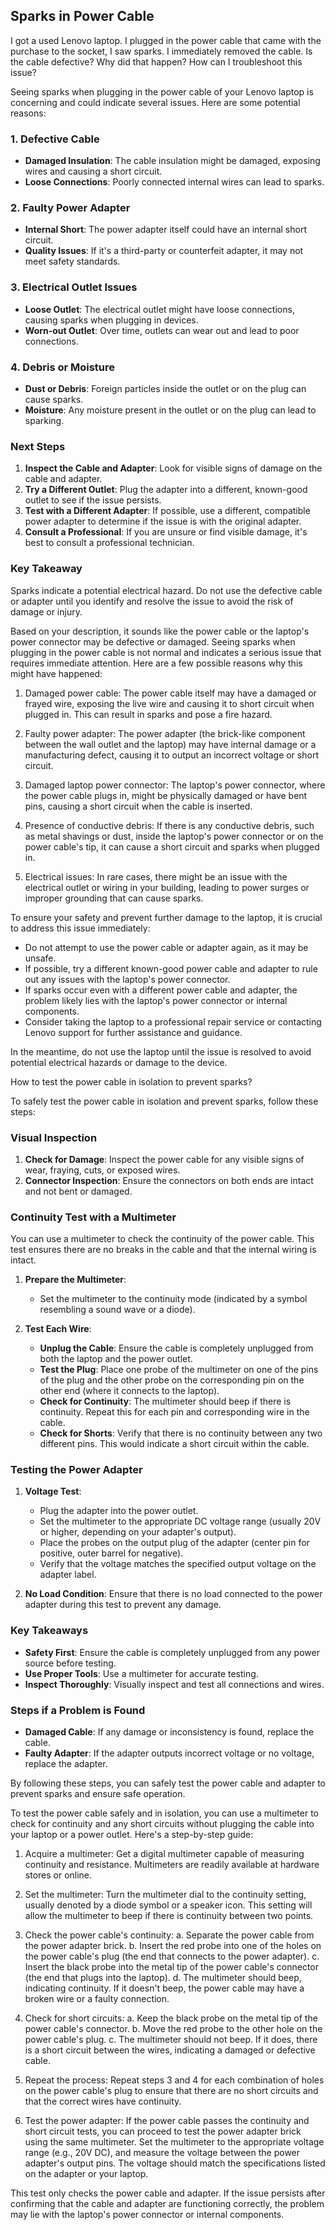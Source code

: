 ## Sparks in Power Cable

I got a used Lenovo laptop. I plugged in the power cable that came with the purchase to the socket, I saw sparks. I immediately removed the cable. Is the cable defective? Why did that happen? How can I troubleshoot this issue?


Seeing sparks when plugging in the power cable of your Lenovo laptop is concerning and could indicate several issues. Here are some potential reasons:

### 1. **Defective Cable**
- **Damaged Insulation**: The cable insulation might be damaged, exposing wires and causing a short circuit.
- **Loose Connections**: Poorly connected internal wires can lead to sparks.

### 2. **Faulty Power Adapter**
- **Internal Short**: The power adapter itself could have an internal short circuit.
- **Quality Issues**: If it's a third-party or counterfeit adapter, it may not meet safety standards.

### 3. **Electrical Outlet Issues**
- **Loose Outlet**: The electrical outlet might have loose connections, causing sparks when plugging in devices.
- **Worn-out Outlet**: Over time, outlets can wear out and lead to poor connections.

### 4. **Debris or Moisture**
- **Dust or Debris**: Foreign particles inside the outlet or on the plug can cause sparks.
- **Moisture**: Any moisture present in the outlet or on the plug can lead to sparking.

### Next Steps
1. **Inspect the Cable and Adapter**: Look for visible signs of damage on the cable and adapter.
2. **Try a Different Outlet**: Plug the adapter into a different, known-good outlet to see if the issue persists.
3. **Test with a Different Adapter**: If possible, use a different, compatible power adapter to determine if the issue is with the original adapter.
4. **Consult a Professional**: If you are unsure or find visible damage, it's best to consult a professional technician.

### Key Takeaway
Sparks indicate a potential electrical hazard. Do not use the defective cable or adapter until you identify and resolve the issue to avoid the risk of damage or injury.

Based on your description, it sounds like the power cable or the laptop's power connector may be defective or damaged. Seeing sparks when plugging in the power cable is not normal and indicates a serious issue that requires immediate attention. Here are a few possible reasons why this might have happened:

1. Damaged power cable: The power cable itself may have a damaged or frayed wire, exposing the live wire and causing it to short circuit when plugged in. This can result in sparks and pose a fire hazard.

2. Faulty power adapter: The power adapter (the brick-like component between the wall outlet and the laptop) may have internal damage or a manufacturing defect, causing it to output an incorrect voltage or short circuit.

3. Damaged laptop power connector: The laptop's power connector, where the power cable plugs in, might be physically damaged or have bent pins, causing a short circuit when the cable is inserted.

4. Presence of conductive debris: If there is any conductive debris, such as metal shavings or dust, inside the laptop's power connector or on the power cable's tip, it can cause a short circuit and sparks when plugged in.

5. Electrical issues: In rare cases, there might be an issue with the electrical outlet or wiring in your building, leading to power surges or improper grounding that can cause sparks.

To ensure your safety and prevent further damage to the laptop, it is crucial to address this issue immediately:

- Do not attempt to use the power cable or adapter again, as it may be unsafe.
- If possible, try a different known-good power cable and adapter to rule out any issues with the laptop's power connector.
- If sparks occur even with a different power cable and adapter, the problem likely lies with the laptop's power connector or internal components.
- Consider taking the laptop to a professional repair service or contacting Lenovo support for further assistance and guidance.

In the meantime, do not use the laptop until the issue is resolved to avoid potential electrical hazards or damage to the device.

How to test the power cable in isolation to prevent sparks?

To safely test the power cable in isolation and prevent sparks, follow these steps:

### Visual Inspection
1. **Check for Damage**: Inspect the power cable for any visible signs of wear, fraying, cuts, or exposed wires.
2. **Connector Inspection**: Ensure the connectors on both ends are intact and not bent or damaged.

### Continuity Test with a Multimeter
You can use a multimeter to check the continuity of the power cable. This test ensures there are no breaks in the cable and that the internal wiring is intact.

1. **Prepare the Multimeter**:
   - Set the multimeter to the continuity mode (indicated by a symbol resembling a sound wave or a diode).

2. **Test Each Wire**:
   - **Unplug the Cable**: Ensure the cable is completely unplugged from both the laptop and the power outlet.
   - **Test the Plug**: Place one probe of the multimeter on one of the pins of the plug and the other probe on the corresponding pin on the other end (where it connects to the laptop).
   - **Check for Continuity**: The multimeter should beep if there is continuity. Repeat this for each pin and corresponding wire in the cable.
   - **Check for Shorts**: Verify that there is no continuity between any two different pins. This would indicate a short circuit within the cable.

### Testing the Power Adapter
1. **Voltage Test**:
   - Plug the adapter into the power outlet.
   - Set the multimeter to the appropriate DC voltage range (usually 20V or higher, depending on your adapter's output).
   - Place the probes on the output plug of the adapter (center pin for positive, outer barrel for negative).
   - Verify that the voltage matches the specified output voltage on the adapter label.

2. **No Load Condition**: Ensure that there is no load connected to the power adapter during this test to prevent any damage.

### Key Takeaways
- **Safety First**: Ensure the cable is completely unplugged from any power source before testing.
- **Use Proper Tools**: Use a multimeter for accurate testing.
- **Inspect Thoroughly**: Visually inspect and test all connections and wires.

### Steps if a Problem is Found
- **Damaged Cable**: If any damage or inconsistency is found, replace the cable.
- **Faulty Adapter**: If the adapter outputs incorrect voltage or no voltage, replace the adapter.

By following these steps, you can safely test the power cable and adapter to prevent sparks and ensure safe operation.

To test the power cable safely and in isolation, you can use a multimeter to check for continuity and any short circuits without plugging the cable into your laptop or a power outlet. Here's a step-by-step guide:

1. Acquire a multimeter: Get a digital multimeter capable of measuring continuity and resistance. Multimeters are readily available at hardware stores or online.

2. Set the multimeter: Turn the multimeter dial to the continuity setting, usually denoted by a diode symbol or a speaker icon. This setting will allow the multimeter to beep if there is continuity between two points.

3. Check the power cable's continuity:
   a. Separate the power cable from the power adapter brick.
   b. Insert the red probe into one of the holes on the power cable's plug (the end that connects to the power adapter).
   c. Insert the black probe into the metal tip of the power cable's connector (the end that plugs into the laptop).
   d. The multimeter should beep, indicating continuity. If it doesn't beep, the power cable may have a broken wire or a faulty connection.

4. Check for short circuits:
   a. Keep the black probe on the metal tip of the power cable's connector.
   b. Move the red probe to the other hole on the power cable's plug.
   c. The multimeter should not beep. If it does, there is a short circuit between the wires, indicating a damaged or defective cable.

5. Repeat the process: Repeat steps 3 and 4 for each combination of holes on the power cable's plug to ensure that there are no short circuits and that the correct wires have continuity.

6. Test the power adapter: If the power cable passes the continuity and short circuit tests, you can proceed to test the power adapter brick using the same multimeter. Set the multimeter to the appropriate voltage range (e.g., 20V DC), and measure the voltage between the power adapter's output pins. The voltage should match the specifications listed on the adapter or your laptop.

This test only checks the power cable and adapter. If the issue persists after confirming that the cable and adapter are functioning correctly, the problem may lie with the laptop's power connector or internal components.
